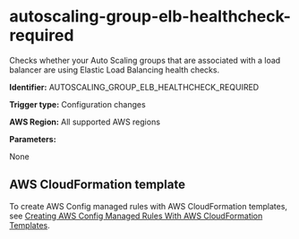 # autoscaling\-group\-elb\-healthcheck\-required<a name="autoscaling-group-elb-healthcheck-required"></a>

Checks whether your Auto Scaling groups that are associated with a load balancer are using Elastic Load Balancing health checks\. 

**Identifier:** AUTOSCALING\_GROUP\_ELB\_HEALTHCHECK\_REQUIRED

**Trigger type:** Configuration changes

**AWS Region:** All supported AWS regions

**Parameters:**

None  

## AWS CloudFormation template<a name="w79aac11c32c17b7c39c15"></a>

To create AWS Config managed rules with AWS CloudFormation templates, see [Creating AWS Config Managed Rules With AWS CloudFormation Templates](aws-config-managed-rules-cloudformation-templates.md)\.